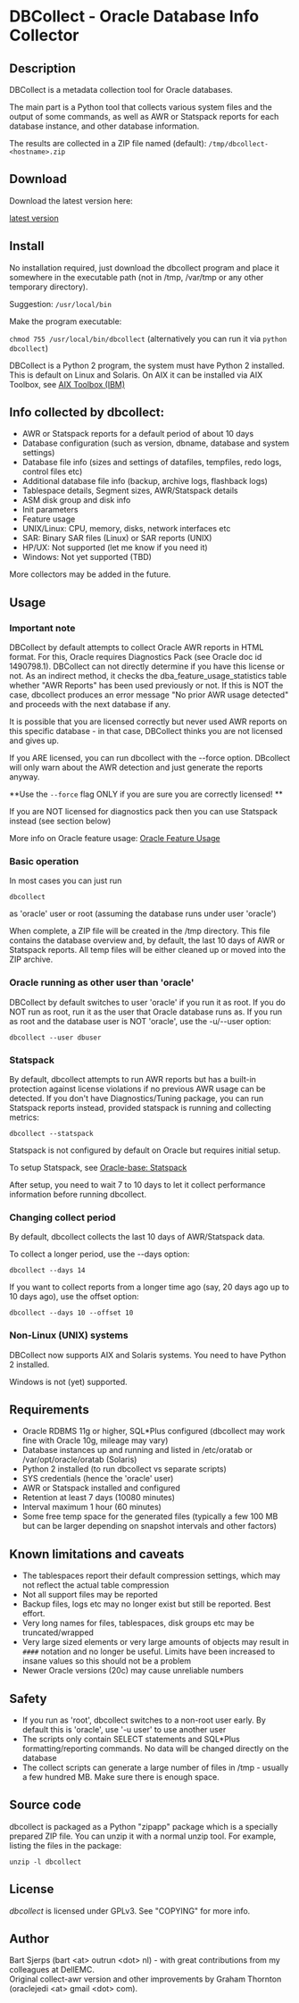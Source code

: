 DBCollect - Oracle Database Info Collector
=

## Description

DBCollect is a metadata collection tool for Oracle databases.

The main part is a Python tool that collects various system files and
the output of some commands, as well as AWR or Statspack reports for each
database instance, and other database information.

The results are collected in a ZIP file named (default):
`/tmp/dbcollect-<hostname>.zip`

## Download

Download the latest version here:

[latest version](https://github.com/outrunnl/dbcollect/releases/latest)

## Install

No installation required, just download the dbcollect program and place it somewhere in the
executable path (not in /tmp, /var/tmp or any other temporary directory).

Suggestion: `/usr/local/bin`

Make the program executable:

`chmod 755 /usr/local/bin/dbcollect`
(alternatively you can run it via `python dbcollect`)

DBCollect is a Python 2 program, the system must have Python 2 installed.
This is default on Linux and Solaris. On AIX it can be installed via AIX Toolbox, see
[AIX Toolbox (IBM)](https://www.ibm.com/support/pages/aix-toolbox-linux-applications-overview)

## Info collected by dbcollect:

- AWR or Statspack reports for a default period of about 10 days
- Database configuration (such as version, dbname, database and system settings)
- Database file info (sizes and settings of datafiles, tempfiles, redo logs, control files etc)
- Additional database file info (backup, archive logs, flashback logs)
- Tablespace details, Segment sizes, AWR/Statspack details
- ASM disk group and disk info
- Init parameters
- Feature usage
- UNIX/Linux: CPU, memory, disks, network interfaces etc
- SAR: Binary SAR files (Linux) or SAR reports (UNIX)
- HP/UX: Not supported (let me know if you need it)
- Windows: Not yet supported (TBD)

More collectors may be added in the future.

## Usage

### Important note

DBCollect by default attempts to collect Oracle AWR reports in HTML format. For this, Oracle requires Diagnostics Pack (see Oracle doc id 1490798.1).
DBCollect can not directly determine if you have this license or not. As an indirect method, it checks the dba_feature_usage_statistics table whether "AWR Reports" has been used previously or not.
If this is NOT the case, dbcollect produces an error message "No prior AWR usage detected" and proceeds with the next database if any.

It is possible that you are licensed correctly but never used AWR reports on this specific database - in that case,
DBCollect thinks you are not licensed and gives up. 

If you ARE licensed, you can run dbcollect with the --force option. DBcollect will only warn about the AWR detection and just generate the reports anyway.

**Use the `--force` flag ONLY if you are sure you are correctly licensed!
**

If you are NOT licensed for diagnostics pack then you can use Statspack instead (see section below)


More info on Oracle feature usage: [Oracle Feature Usage](https://oracle-base.com/articles/misc/tracking-database-feature-usage)

### Basic operation

In most cases you can just run

`dbcollect`

as 'oracle' user or root (assuming the database runs under user 'oracle')

When complete, a ZIP file will be created in the /tmp directory. This file contains the database overview and, by default, the last 10 days of AWR or Statspack reports. All temp files will be either cleaned up or moved into the ZIP archive.


### Oracle running as other user than 'oracle'

DBCollect by default switches to user 'oracle' if you run it as root. If you do NOT run as root, run it as the user that Oracle database runs as.
If you run as root and the database user is NOT 'oracle', use the -u/--user option:

`dbcollect --user dbuser`

### Statspack

By default, dbcollect attempts to run AWR reports but has a built-in protection against license violations
if no previous AWR usage can be detected. If you don't have Diagnostics/Tuning package,
you can run Statspack reports instead, provided statspack is running and collecting metrics:

`dbcollect --statspack`

Statspack is not configured by default on Oracle but requires initial setup.

To setup Statspack, see [Oracle-base: Statspack](https://oracle-base.com/articles/8i/statspack-8i)

After setup, you need to wait 7 to 10 days to let it collect performance information before running dbcollect.

### Changing collect period

By default, dbcollect collects the last 10 days of AWR/Statspack data.

To collect a longer period, use the --days option:

`dbcollect --days 14`

If you want to collect reports from a longer time ago (say, 20 days ago up to 10 days ago), use the offset option:

`dbcollect --days 10 --offset 10`

### Non-Linux (UNIX) systems

DBCollect now supports AIX and Solaris systems. You need to have Python 2 installed.

Windows is not (yet) supported.

## Requirements

- Oracle RDBMS 11g or higher, SQL*Plus configured (dbcollect may work fine with Oracle 10g, mileage may vary)
- Database instances up and running and listed in /etc/oratab or /var/opt/oracle/oratab (Solaris)
- Python 2 installed (to run dbcollect vs separate scripts)
- SYS credentials (hence the 'oracle' user)
- AWR or Statspack installed and configured
- Retention at least 7 days (10080 minutes)
- Interval maximum 1 hour (60 minutes)
- Some free temp space for the generated files (typically a few 100 MB but can be larger depending on snapshot intervals and other factors)

## Known limitations and caveats

- The tablespaces report their default compression settings, which may not reflect the actual table compression
- Not all support files may be reported
- Backup files, logs etc may no longer exist but still be reported. Best effort.
- Very long names for files, tablespaces, disk groups etc may be truncated/wrapped
- Very large sized elements or very large amounts of objects may result in `####` notation and no longer be useful. Limits have been increased to insane values so this should not be a problem
- Newer Oracle versions (20c) may cause unreliable numbers

## Safety

- If you run as 'root', dbcollect switches to a non-root user early. By default this is 'oracle', use '-u user' to use another user
- The scripts only contain SELECT statements and SQL*Plus formatting/reporting commands. No data will be changed directly on the database
- The collect scripts can generate a large number of files in /tmp - usually a few hundred MB. Make sure there is enough space.

## Source code

dbcollect is packaged as a Python "zipapp" package which is a specially prepared ZIP file. You can unzip it with a normal unzip tool.
For example, listing the files in the package:

`unzip -l dbcollect`

## License

_dbcollect_ is licensed under GPLv3. See "COPYING" for more info.

## Author

Bart Sjerps (bart &lt;at&gt; outrun &lt;dot&gt; nl) - with great contributions from my colleagues at DellEMC.<br>
Original collect-awr version and other improvements by Graham Thornton (oraclejedi &lt;at&gt; gmail &lt;dot&gt; com).



